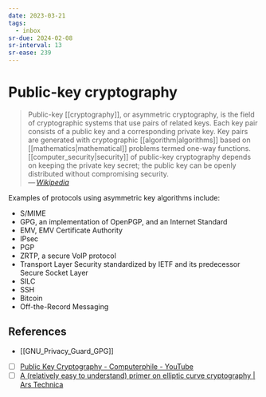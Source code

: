 ```yaml
---
date: 2023-03-21
tags:
  - inbox
sr-due: 2024-02-08
sr-interval: 13
sr-ease: 239
---
```


# Public-key cryptography

> Public-key [[cryptography]], or asymmetric cryptography, is the field of
> cryptographic systems that use pairs of related keys. Each key pair consists
> of a public key and a corresponding private key. Key pairs are generated with
> cryptographic [[algorithm|algorithms]] based on [[mathematics|mathematical]]
> problems termed one-way functions.
> [[computer_security|security]] of public-key cryptography depends on keeping
> the private key secret; the public key can be openly distributed without
> compromising security.\
> — <cite>[Wikipedia](https://en.wikipedia.org/wiki/Public-key_cryptography)</cite>

Examples of protocols using asymmetric key algorithms include:

- S/MIME
- GPG, an implementation of OpenPGP, and an Internet Standard
- EMV, EMV Certificate Authority
- IPsec
- PGP
- ZRTP, a secure VoIP protocol
- Transport Layer Security standardized by IETF and its predecessor Secure
  Socket Layer
- SILC
- SSH
- Bitcoin
- Off-the-Record Messaging

## References

- [[GNU_Privacy_Guard_GPG]]
- [ ] [Public Key Cryptography - Computerphile - YouTube](https://www.youtube.com/watch?v=GSIDS_lvRv4)
- [ ] [A (relatively easy to understand) primer on elliptic curve cryptography | Ars Technica](https://arstechnica.com/information-technology/2013/10/a-relatively-easy-to-understand-primer-on-elliptic-curve-cryptography/)
